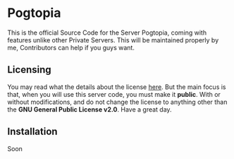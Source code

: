 # Pogtopia
This is the official Source Code for the Server Pogtopia, coming with features unlike other Private Servers. This will be maintained properly by me, Contributors can help if you guys want.

## Licensing
You may read what the details about the license [here](https://choosealicense.com/licenses/gpl-2.0/). But the main focus is that, when you will use this server code, you must make it **public**. With or without modifications, and do not change the license to anything other than the **GNU General Public License v2.0**. Have a great day.

## Installation
Soon
